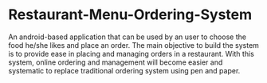 # Restaurant-Menu-Ordering-System
An android-based application that can be used by an user to choose the food he/she likes and place an order. The main objective to build the system is to provide ease in placing and managing orders in a restaurant. With this system, online ordering and management will become easier and systematic to replace traditional ordering system using pen and paper.
